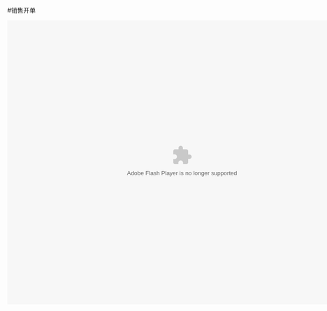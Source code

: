 #销售开单

<embed src="http://resource.3cwdb.com/kailong-donghua/xzkd.swf" width="800" height="650"  pluginspage="http://www.macromedia.com/go/getflashplayer" 
type="application/x-shockwave-flash" ></embed>
